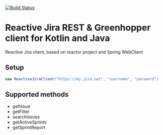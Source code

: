 [![Build Status](https://travis-ci.org/encircled/reactive-jira-client.svg?branch=master)](https://travis-ci.org/encircled/Joiner)

# Reactive Jira REST & Greenhopper client for Kotlin and Java 

Reactive Jira client, based on reactor project and Spring WebClient

## Setup
```java
new ReactiveJiraClient("https://my.jira.net", "username", "password")
```

## Supported methods

- getIssue
- getFilter
- searchIssues
- getActiveSprints
- getSprintReport